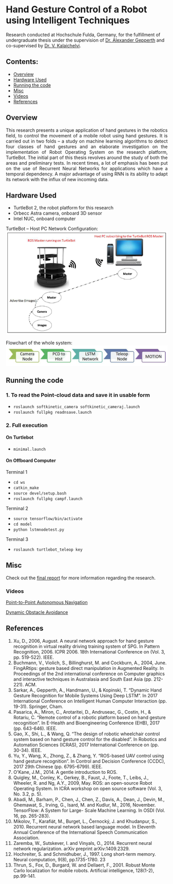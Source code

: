 # Hand Gesture Control of a Robot using Intelligent Techniques
Research conducted at Hochschule Fulda, Germany, for the fulfillment of undergraduate thesis under the supervision of [Dr. Alexander Gepperth](https://www.hs-fulda.de/angewandte-informatik/ueber-uns/professuren/details/person/prof-dr-alexander-gepperth-1238/contactBox) and co-supervised by [Dr. V. Kalaichelvi](https://universe.bits-pilani.ac.in/dubai/kalaichelvi/profile).

## Contents:
- [Overview](https://github.com/saptadeb/TurtleBot_gestControl#overview)
- [Hardware Used](https://github.com/saptadeb/TurtleBot_gestControl#hardware-used)
- [Running the code](https://github.com/saptadeb/TurtleBot_gestControl#running-the-code)
- [Misc](https://github.com/saptadeb/TurtleBot_gestControl#misc)
- [Videos](https://github.com/saptadeb/TurtleBot_gestControl#videos)
- [References](https://github.com/saptadeb/TurtleBot_gestControl#references)


## Overview

<div style="text-align: justify"> 
This research presents a unique application of hand gestures in the robotics field, to control the movement of a mobile robot using hand gestures. It is carried out in two folds – a study on machine learning algorithms to detect four classes of hand gestures and an elaborate investigation on the implementation of Robot Operating System on the research platform, TurtleBot. The initial part of this thesis revolves around the study of both the areas and preliminary tests. In recent times, a lot of emphasis has been put on the use of Recurrent Neural Networks for applications which have a temporal dependency. A major advantage of using RNN is its ability to adapt its network with the influx of new incoming data.
</div>

## Hardware Used

- TurtleBot 2, the robot platform for this research
- Orbecc Astra camera, onboard 3D sensor
- Intel NUC,  onboard computer

TurtleBot – Host PC Network Configuration:
![](/images/network-config.png)

Flowchart of the whole system:
![](/images/pipeline.png)

## Running the code

### 1. To read the Point-cloud data and save it in usable form
- `roslaunch softkinetic_camera softkinetic_cameraj.launch` 
- `roslaunch fullpkg readnsave.launch`

### 2. Full execution

#### On Turtlebot
- `minimal.launch`

#### On Offboard Computer

Terminal 1
- `cd ws`
- `catkin_make`
- `source devel/setup.bash`
- `roslaunch fullpkg campf.launch`

Terminal 2
- `source tensorflow/bin/activate`
- `cd model`
- `python lstmnodetest.py`

Terminal 3
- `roslaunch turtlebot_teleop key`

## Misc

Check out the [final report](/report/final-report.pdf) for more information regarding the research.

### Videos
[Point-to-Point Autonomous Navigation](https://youtu.be/dKH0LBlqB9U)

[Dynamic Obstacle Avoidance](https://youtu.be/YiR8dcKpKBU)

## References

1. Xu, D., 2006, August. A neural network approach for hand gesture recognition in virtual reality driving training system of SPG. In Pattern Recognition, 2006. ICPR 2006. 18th International Conference on (Vol. 3, pp. 519-522). IEEE.
1. Buchmann, V., Violich, S., Billinghurst, M. and Cockburn, A., 2004, June. FingARtips: gesture based direct manipulation in Augmented Reality. In Proceedings of the 2nd international conference on Computer graphics and interactive techniques in Australasia and South East Asia (pp. 212-221). ACM.
1. Sarkar, A., Gepperth, A., Handmann, U., & Kopinski, T. “Dynamic Hand Gesture Recognition for Mobile Systems Using Deep LSTM”. In 2017 International Conference on Intelligent Human Computer Interaction (pp. 19-31). Springer, Cham.
1. Pasarica, A., Miron, C., Arotaritei, D., Andruseac, G., Costin, H., & Rotariu, C. “Remote control of a robotic platform based on hand gesture recognition”. In E-Health and Bioengineering Conference (EHB), 2017 (pp. 643-646). IEEE.
1. Gao, X., Shi, L., & Wang, Q. “The design of robotic wheelchair control system based on hand gesture control for the disabled”. In Robotics and Automation Sciences (ICRAS), 2017 International Conference on (pp. 30-34). IEEE.
1. Yu, Y., Wang, X., Zhong, Z., & Zhang, Y. “ROS-based UAV control using hand gesture recognition”. In Control and Decision Conference (CCDC), 2017 29th Chinese (pp. 6795-6799). IEEE.
1. O'Kane, J.M., 2014. A gentle introduction to ROS.
1. Quigley, M., Conley, K., Gerkey, B., Faust, J., Foote, T., Leibs, J., Wheeler, R. and Ng, A.Y., 2009, May. ROS: an open-source Robot Operating System. In ICRA workshop on open source software (Vol. 3, No. 3.2, p. 5).
1. Abadi, M., Barham, P., Chen, J., Chen, Z., Davis, A., Dean, J., Devin, M., Ghemawat, S., Irving, G., Isard, M. and Kudlur, M., 2016, November. TensorFlow: A System for Large- Scale Machine Learning. In OSDI (Vol. 16, pp. 265-283).
1. Mikolov, T., Karafiát, M., Burget, L., Černocký, J. and Khudanpur, S., 2010. Recurrent neural network based language model. In Eleventh Annual Conference of the International Speech Communication Association.
1. Zaremba, W., Sutskever, I. and Vinyals, O., 2014. Recurrent neural network regularization. arXiv preprint arXiv:1409.2329.
1. Hochreiter, S. and Schmidhuber, J., 1997. Long short-term memory. Neural computation, 9(8), pp.1735-1780. 23
1. Thrun, S., Fox, D., Burgard, W. and Dellaert, F., 2001. Robust Monte Carlo localization for mobile robots. Artificial intelligence, 128(1-2), pp.99-141.
